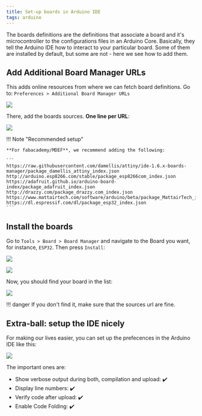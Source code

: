 ```yaml
---
title: Set-up boards in Arduino IDE
tags: arduino
---
```


The boards definitions are the definitions that associate a board and it's microcontroller to the configurations files in an Arduino Core. Basically, they tell the Arduino IDE how to interact to your particular board. Some of them are installed by default, but some are not - here we see how to add them.

## Add Additional Board Manager URLs

This adds online resources from where we can fetch board definitions. Go to: `Preferences > Additional Board Manager URLs`

![](assets/preferences.png)

There, add the boards sources. **One line per URL**:

![](assets/boards_json.png)

!!! Note "Recommended setup"

    **For fabacademy/MDEF**, we recommend adding the following:

    ```
    https://raw.githubusercontent.com/damellis/attiny/ide-1.6.x-boards-manager/package_damellis_attiny_index.json
    http://arduino.esp8266.com/stable/package_esp8266com_index.json
    https://adafruit.github.io/arduino-board-index/package_adafruit_index.json
    http://drazzy.com/package_drazzy.com_index.json
    https://www.mattairtech.com/software/arduino/beta/package_MattairTech_index.json
    https://dl.espressif.com/dl/package_esp32_index.json
    ```

## Install the boards

Go to `Tools > Board > Board Manager` and navigate to the Board you want, for instance, `ESP32`. Then press `Install`:

![](assets/boards_manager_show.png)

![](assets/boards_manager.png)

Now, you should find your board in the list:

![](assets/boards_updated.png)

!!! danger
    If you don't find it, make sure that the sources url are fine.

## Extra-ball: setup the IDE nicely

For making our lives easier, you can set up the prefecences in the Arduino IDE like this:

![](assets/preferences-recommended.png)

The important ones are:

- Show verbose output during both, compilation and upload: :heavy_check_mark:
- Display line numbers: :heavy_check_mark:
- Verify code after upload: :heavy_check_mark:
- Enable Code Folding: :heavy_check_mark:
